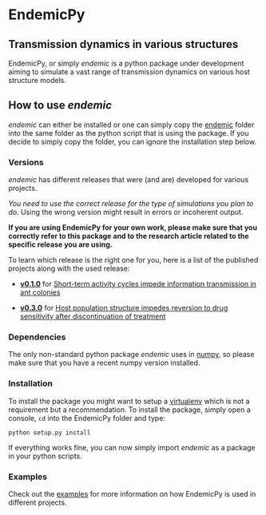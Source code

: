 # EndemicPy
## Transmission dynamics in various structures

EndemicPy, or simply _endemic_ is a python package under development aiming to simulate a vast range of transmission dynamics on various host structure models.


## How to use _endemic_
_endemic_ can either be installed or one can simply copy the [endemic](endemic/) folder into the same folder as the python script that is using the package.
If you decide to simply copy the folder, you can ignore the installation step below.

### Versions
_endemic_ has different releases that were (and are) developed for various projects. 

*You need to use the correct release for the type of simulations you plan to do.*
Using the wrong version might result in errors or incoherent output.

**If you are using EndemicPy for your own work, please make sure that you correctly refer to this package and to the research article related to the specific release you are using.**

To learn which release is the right one for you, here is a list of the published projects along with the used release:

- **[v0.1.0](https://github.com/j-i-l/EndemicPy/releases/tag/v0.1.0)** for [Short-term activity cycles impede information transmission in ant colonies](https://doi.org/10.1371/journal.pcbi.1005527)

- **[v0.3.0](https://github.com/j-i-l/EndemicPy/releases/tag/v0.3.0)** for [Host population structure impedes reversion to drug sensitivity after discontinuation of treatment]( https://doi.org/10.1371/journal.pcbi.1005704)

### Dependencies
The only non-standard python package _endemic_ uses in [numpy](http://www.numpy.org/), so please make sure that you have a recent numpy version installed.

### Installation
To install the package you might want to setup a [virtualenv](https://virtualenv.pypa.io/en/stable/) which is not a requirement but a recommendation. 
To install the package, simply open a console, `cd` into the EndemicPy folder and type:

    python setup.py install

If everything works fine, you can now simply import _endemic_ as a package in your python scripts.

### Examples
Check out the [examples](examples/) for more information on how EndemicPy is used in different projects.
